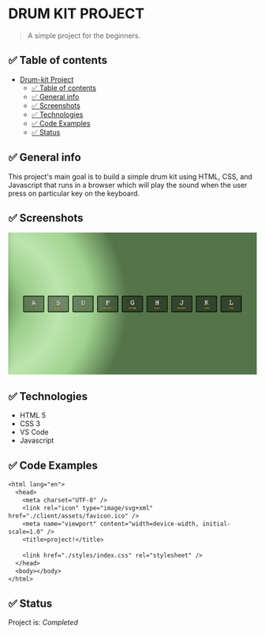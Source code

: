 # DRUM KIT PROJECT

> A simple project for the beginners.

## ✅ Table of contents

- [Drum-kit Project](https://haneefa-shaik.github.io/Drum-kit-project)
  - [✅ Table of contents](#-table-of-contents)
  - [✅ General info](#-general-info)
  - [✅ Screenshots](#-screenshots)
  - [✅ Technologies](#-technologies)
  - [✅ Code Examples](#-code-examples)
  - [✅ Status](#-status)
 

## ✅ General info

This project's main goal is to build a simple drum kit using HTML, CSS, and Javascript that runs in a browser which will play the sound when the user press on particular key on the keyboard.

## ✅ Screenshots

![drum-kit](./assets/drum-kit.png)

## ✅ Technologies

- HTML 5
- CSS 3
- VS Code
- Javascript

## ✅ Code Examples

```<!DOCTYPE html>
<html lang="en">
  <head>
    <meta charset="UTF-8" />
    <link rel="icon" type="image/svg+xml" href="./client/assets/favicon.ico" />
    <meta name="viewport" content="width=device-width, initial-scale=1.0" />
    <title>project!</title>

    <link href="./styles/index.css" rel="stylesheet" />
  </head>
  <body></body>
</html>

```

## ✅ Status

Project is: _Completed_

